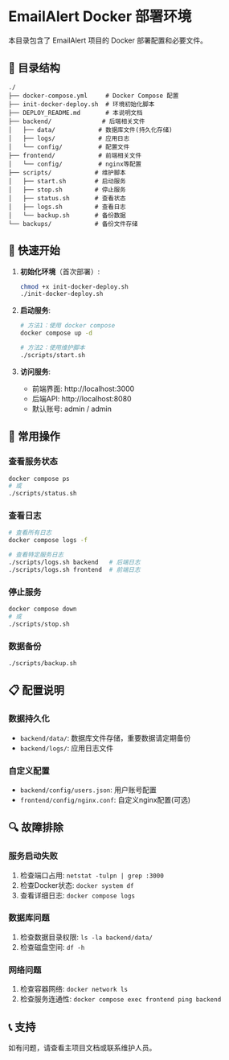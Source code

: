 # EmailAlert Docker 部署环境

本目录包含了 EmailAlert 项目的 Docker 部署配置和必要文件。

## 📁 目录结构

```
./
├── docker-compose.yml     # Docker Compose 配置
├── init-docker-deploy.sh  # 环境初始化脚本
├── DEPLOY_README.md       # 本说明文档
├── backend/              # 后端相关文件
│   ├── data/            # 数据库文件(持久化存储)
│   ├── logs/            # 应用日志
│   └── config/          # 配置文件
├── frontend/            # 前端相关文件
│   └── config/          # nginx等配置
├── scripts/            # 维护脚本
│   ├── start.sh        # 启动服务
│   ├── stop.sh         # 停止服务
│   ├── status.sh       # 查看状态
│   ├── logs.sh         # 查看日志
│   └── backup.sh       # 备份数据
└── backups/            # 备份文件存储
```

## 🚀 快速开始

1. **初始化环境**（首次部署）:
   ```bash
   chmod +x init-docker-deploy.sh
   ./init-docker-deploy.sh
   ```

2. **启动服务**:
   ```bash
   # 方法1：使用 docker compose
   docker compose up -d
   
   # 方法2：使用维护脚本
   ./scripts/start.sh
   ```

3. **访问服务**:
   - 前端界面: http://localhost:3000
   - 后端API: http://localhost:8080
   - 默认账号: admin / admin

## 🔧 常用操作

### 查看服务状态
```bash
docker compose ps
# 或
./scripts/status.sh
```

### 查看日志
```bash
# 查看所有日志
docker compose logs -f

# 查看特定服务日志
./scripts/logs.sh backend   # 后端日志
./scripts/logs.sh frontend  # 前端日志
```

### 停止服务
```bash
docker compose down
# 或
./scripts/stop.sh
```

### 数据备份
```bash
./scripts/backup.sh
```

## 📋 配置说明

### 数据持久化
- `backend/data/`: 数据库文件存储，重要数据请定期备份
- `backend/logs/`: 应用日志文件

### 自定义配置
- `backend/config/users.json`: 用户账号配置
- `frontend/config/nginx.conf`: 自定义nginx配置(可选)

## 🔍 故障排除

### 服务启动失败
1. 检查端口占用: `netstat -tulpn | grep :3000`
2. 检查Docker状态: `docker system df`
3. 查看详细日志: `docker compose logs`

### 数据库问题
1. 检查数据目录权限: `ls -la backend/data/`
2. 检查磁盘空间: `df -h`

### 网络问题
1. 检查容器网络: `docker network ls`
2. 检查服务连通性: `docker compose exec frontend ping backend`

## 📞 支持

如有问题，请查看主项目文档或联系维护人员。

